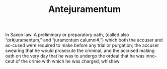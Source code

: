 ---
title: Antejuramentum
letter: A
permalink: "/definitions/antejuramentum.html"
body: In Saxon law. A preliminary or preparatory oath, (called also “pr#juramentum,”
  and “juramcntum calumni#,”) which both the accuser and ac-cused were required to
  make before any trial or purgation; the accuser swearing that he would prosecute
  the criminal, and the accused making oath on the very day that he was to undergo
  the ordeal that he was inno-ceut of the crime with which he was charged, whishaw
published_at: '2018-07-07'
source: Black's Law Dictionary
layout: post
---